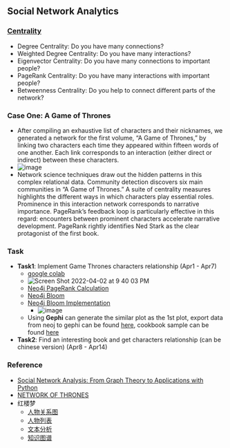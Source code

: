 ## Social Network Analytics

### [Centrality](https://networkofthrones.wordpress.com/a-primer-on-network-analysis/)
* Degree Centrality: Do you have many connections?
* Weighted Degree Centrality: Do you have many interactions?
* Eigenvector Centrality: Do you have many connections to important people?
* PageRank Centrality: Do you have many interactions with important people?
* Betweenness Centrality: Do you help to connect different parts of the network?

### Case One: A Game of Thrones
* After compiling an exhaustive list of characters and their nicknames, we generated a network for the first volume, “A Game of Thrones,” by linking two characters each time they appeared within fifteen words of one another. Each link corresponds to an interaction (either direct or indirect) between these characters.
* ![image](https://user-images.githubusercontent.com/16402963/160734201-2c5da042-1662-4f3a-b105-8a68da96f981.png)
* Network science techniques draw out the hidden patterns in this complex relational data. Community detection discovers six main communities in “A Game of Thrones.” A suite of centrality measures highlights the different ways in which characters play essential roles. Prominence in this interaction network corresponds to narrative importance. PageRank’s feedback loop is particularly effective in this regard: encounters between prominent characters accelerate narrative development. PageRank rightly identifies Ned Stark as the clear protagonist of the first book.

### Task
* **Task1**: Implement Game Thrones characters relationship (Apr1 - Apr7)
  * [google colab](https://colab.research.google.com/drive/1UsA0qwJggviZCnEwDq7BN6ch7Q0UzDSB) 
  * ![Screen Shot 2022-04-02 at 9 40 03 PM](https://user-images.githubusercontent.com/16402963/161407577-518ee71b-7d39-4e64-99ef-12704bba835c.png)
  * [Neo4j PageRank Calculation](https://towardsdatascience.com/how-to-get-started-with-the-new-graph-data-science-library-of-neo4j-3c8fff6107b)
  * [Neo4j Bloom](https://medium.com/neo4j/hands-on-with-the-neo4j-graph-data-science-sandbox-7b780be5a44f)
  * [Neo4j Bloom Implementation](https://github.com/jinfeijoy/graph-analytics/blob/main/fraud_detection/neo4j_cypher_code.md)
    * ![image](https://user-images.githubusercontent.com/16402963/161659310-c3969c3a-0250-43e3-8d16-a5dabf968fa7.png)
  * Using **Gephi** can generate the similar plot as the 1st plot, export data from neoj to gephi can be found [here](https://neo4j.com/labs/apoc/4.1/export/gephi/), cookbook sample can be found [here](https://subscription.packtpub.com/book/big_data_/9781783987405/7/ch07lvl1sec83/previewing-and-fine-tuning-a-graph-in-the-default-curved-mode)
* **Task2**: Find an interesting book and get characters relationship (can be chinese version) (Apr8 - Apr14)

### Reference
* [Social Network Analysis: From Graph Theory to Applications with Python](https://towardsdatascience.com/social-network-analysis-from-theory-to-applications-with-python-d12e9a34c2c7)
* [NETWORK OF THRONES](https://networkofthrones.wordpress.com/)
* 红楼梦
  * [人物关系图](https://echoma.github.io/novel_datamation/story_of_stone/graph.html)
  * [人物列表](https://www.wiki.zh-cn.nina.az/%E7%BA%A2%E6%A5%BC%E6%A2%A6%E4%BA%BA%E7%89%A9%E5%88%97%E8%A1%A8.html)
  * [文本分析](http://rstudio-pubs-static.s3.amazonaws.com/227559_ee7a18cc09364b9f8630de94cc12e9e2.html)
  * [知识图谱](https://blog.csdn.net/RHJlife/article/details/108586578) 
